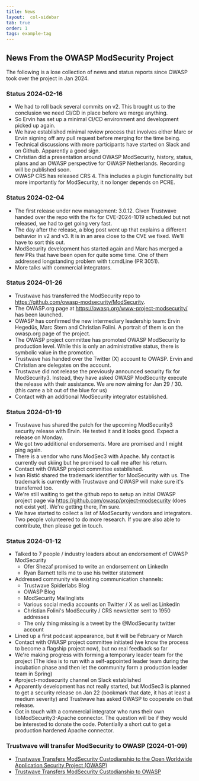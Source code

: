 ```yaml
---
title: News
layout:  col-sidebar
tab: true
order: 1
tags: example-tag
---
```


## News From the OWASP ModSecurity Project

The following is a lose collection of news and status reports since OWASP took
over the project in Jan 2024.

### Status 2024-02-16

* We had to roll back several commits on v2. This brought us to the conclusion we need CI/CD in place before we merge anything.
* So Ervin has set up a minimal CI/CD environment and development picked up again.
* We have established minimal review process that involves either Marc or Ervin signing off any pull request before merging for the time being.
* Technical discussions with more participants have started on Slack and on Github. Apparently a good sign.
* Christian did a presentation around OWASP ModSecurity, history, status, plans and an OWASP perspective for OWASP Netherlands. Recording will be published soon.
* OWASP CRS has released CRS 4. This includes a plugin functionality but more importantly for ModSecurity, it no longer depends on PCRE.


### Status 2024-02-04

* The first release under new management: 3.0.12. Given Trustwave handed over the repo with the fix for CVE-2024-1019 scheduled but not released, we had to get going very fast.
* The day after the release, a blog post went up that explains a different behavior in v2 and v3. It is in an area close to the CVE we fixed. We'll have to sort this out.
* ModSecurity development has started again and Marc has merged a few PRs that have been open for quite some time. One of them addressed longstanding problem with t:cmdLine (PR 3051). 
* More talks with commercial integrators.

### Status 2024-01-26

* Trustwave has transferred the ModSecurity repo to https://github.com/owasp-modsecurity/ModSecurity.
* The OWASP.org page at https://owasp.org/www-project-modsecurity/ has been launched.
* OWASP has confirmed the new intermediary leadership team: Ervin Hegedüs, Marc Stern and Christian Folini. A portrait of them is on the owasp.org page of the project.
* The OWASP project committee has promoted OWASP ModSecurity to production level. While this is only an administrative status, there is symbolic value in the promotion.
* Trustwave has handed over the Twitter (X) account to OWASP. Ervin and Christian are delegates on the account.
* Trustwave did not release the previously announced security fix for ModSecurity3. Instead, they have asked OWASP ModSecurity execute the release with their assistance. We are now aiming for Jan 29 / 30. (this came a bit out of the blue for us)
* Contact with an additional ModSecurity integrator established.

### Status 2024-01-19

* Trustwave has shared the patch for the upcoming ModSecurity3 security release with Ervin. He tested it and it looks good. Expect a release on Monday.
* We got two additional endorsements. More are promised and I might ping again.
* There is a vendor who runs ModSec3 with Apache. My contact is currently out skiing but he promised to call me after his return.
* Contact with OWASP project committee established.
* Ivan Ristić shared the trademark identifier for ModSecurity with us. The trademark is currently with Trustwave and OWASP will make sure it's transferred too.
* We're still waiting to get the github repo to setup an initial OWASP project page via https://github.com/owasp/project-modsecurity (does not exist yet). We're getting there, I'm sure.
* We have started to collect a list of ModSecurity vendors and integrators. Two people volunteered to do more research. If you are also able to contribute, then please get in touch.

### Status 2024-01-12

* Talked to 7 people / industry leaders about an endorsement of OWASP ModSecurity
   * Ofer Shezaf promised to write an endorsement on LinkedIn
   * Ryan Barnett tells me to use his twitter statement
* Addressed community via existing communication channels:
   * Trustwave Spiderlabs Blog
   * OWASP Blog
   * ModSecurity Mailinglists
   * Various social media accounts on Twitter / X as well as LinkedIn
   * Christian Folini's ModSecurity / CRS newsletter sent to 1950 addresses
   * The only thing missing is a tweet by the @ModSecurity twitter account
* Lined up a first podcast appearance, but it will be February or March
* Contact with OWASP project committee initiated (we know the process to become a flagship project now), but no real feedback so far
* We're making progress with forming a temporary leader team for the project (The idea is to run with a self-appointed leader team during the incubation phase and then let the community form a production leader team in Spring)
* #project-modsecurity channel on Slack established
* Apparently development has not really started, but ModSec3 is planned to get a security release on Jan 22 (bookmark that date, it has at least a medium severity) and Trustwave has asked OWASP to cooperate on that release.
* Got in touch with a commercial integrator who runs their own libModSecurity3-Apache connector. The question will be if they would be interested to donate the code. Potentially a short cut to get a production hardened Apache connector.


### Trustwave will transfer ModSecurity to OWASP (2024-01-09)

* [Trustwave Transfers ModSecurity Custodianship to the Open Worldwide Application Security Project (OWASP)](https://www.trustwave.com/en-us/resources/blogs/spiderlabs-blog/trustwave-transfers-modsecurity-custodianship-to-the-open-worldwide-application-security-project/)
* [Trustwave Transfers ModSecurity Custodianship to OWASP](https://owasp.org/blog/2024/01/09/ModSecurity)


